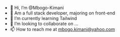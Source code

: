 - 👋 Hi, I’m @Mbogo-Kimani
- 👀 Am a full stack developer, majoring on front-end
- 🌱 I’m currently learning Tailwind
- 💞️ I’m looking to collaborate on ...
- 📫 How to reach me at mbogo.kimani@yahoo.com

<!---
Mbogo-Kimani/Mbogo-Kimani is a ✨ special ✨ repository because its `README.md` (this file) appears on your GitHub profile.
You can click the Preview link to take a look at your changes.
--->
